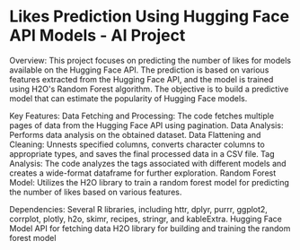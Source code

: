 # Likes Prediction Using Hugging Face API Models - AI Project

Overview: This project focuses on predicting the number of likes for models available on the Hugging Face API. The prediction is based on various features extracted from the Hugging Face API, and the model is trained using H2O's Random Forest algorithm. The objective is to build a predictive model that can estimate the popularity of Hugging Face models.

Key Features:
Data Fetching and Processing: The code fetches multiple pages of data from the Hugging Face API using pagination.
Data Analysis: Performs data analysis on the obtained dataset.
Data Flattening and Cleaning: Unnests specified columns, converts character columns to appropriate types, and saves the final processed data in a CSV file.
Tag Analysis: The code analyzes the tags associated with different models and creates a wide-format dataframe for further exploration.
Random Forest Model: Utilizes the H2O library to train a random forest model for predicting the number of likes based on various features.

Dependencies:
Several R libraries, including httr, dplyr, purrr, ggplot2, corrplot, plotly, h2o, skimr, recipes, stringr, and kableExtra.
Hugging Face Model API for fetching data
H2O library for building and training the random forest model
